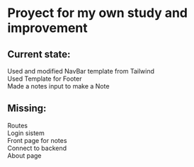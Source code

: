 # Proyect for my own study and improvement

## Current state:

Used and modified NavBar template from Tailwind <br/>
Used Template for Footer<br/>
Made a notes input to make a Note<br/>

## Missing:
Routes<br/>
Login sistem<br/>
Front page for notes<br/>
Connect to backend<br/>
About page<br/>
